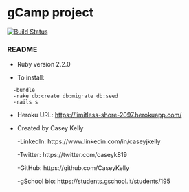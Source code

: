 <h1>gCamp project</h1>

[![Build Status](https://travis-ci.org/CaseyKelly/gCamp-Casey-Kelly.svg)](https://travis-ci.org/CaseyKelly/gCamp-Casey-Kelly)

<h3>README</h3>

* Ruby version
  2.2.0

* To install:
```
  -bundle
  -rake db:create db:migrate db:seed
  -rails s
```
* Heroku URL: https://limitless-shore-2097.herokuapp.com/

* Created by Casey Kelly
  <p>-LinkedIn: https://www.linkedin.com/in/caseyjkelly
  <p>-Twitter: https://twitter.com/caseyk819
  <p>-GitHub: https://github.com/CaseyKelly
  <p>-gSchool bio: https://students.gschool.it/students/195
